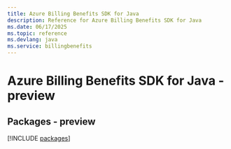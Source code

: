 ```yaml
---
title: Azure Billing Benefits SDK for Java
description: Reference for Azure Billing Benefits SDK for Java
ms.date: 06/17/2025
ms.topic: reference
ms.devlang: java
ms.service: billingbenefits
---
```

# Azure Billing Benefits SDK for Java - preview
## Packages - preview
[!INCLUDE [packages](billing-benefits-index.md)]